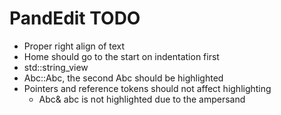 # PandEdit TODO

- Proper right align of text
- Home should go to the start on indentation first
- std::string_view
- Abc::Abc, the second Abc should be highlighted
- Pointers and reference tokens should not affect highlighting
	- Abc& abc is not highlighted due to the ampersand
